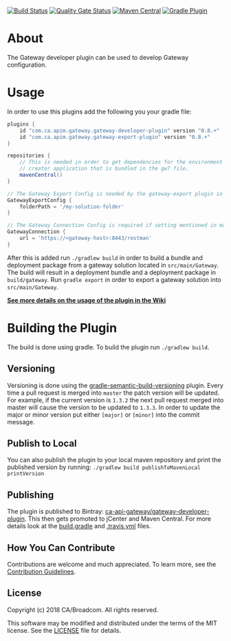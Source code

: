 [![Build Status](https://travis-ci.org/CAAPIM/gateway-developer-plugin.svg?branch=master)](https://travis-ci.org/CAAPIM/gateway-developer-plugin)
[![Quality Gate Status](https://sonarcloud.io/api/project_badges/measure?project=com.ca.apim.gateway%3Agateway-developer-plugin&metric=alert_status)](https://sonarcloud.io/dashboard?id=com.ca.apim.gateway%3Agateway-developer-plugin)
[![Maven Central](https://img.shields.io/maven-central/v/com.ca.apim.gateway/gateway-developer-plugin.svg)](https://search.maven.org/artifact/com.ca.apim.gateway/gateway-developer-plugin)
[![Gradle Plugin](https://img.shields.io/maven-metadata/v/https/plugins.gradle.org/m2/com/ca/apim/gateway/gateway-developer-plugin/com.ca.apim.gateway.gateway-developer-plugin.gradle.plugin/maven-metadata.xml.svg?label=gradle-plugin)](https://plugins.gradle.org/plugin/com.ca.apim.gateway.gateway-developer-plugin)

# About
The Gateway developer plugin can be used to develop Gateway configuration.

# Usage
In order to use this plugins add the following you your gradle file:

```groovy
plugins {
    id "com.ca.apim.gateway.gateway-developer-plugin" version "0.8.+"
    id "com.ca.apim.gateway.gateway-export-plugin" version "0.8.+"
}

repositories {
    // This is needed in order to get dependencies for the environment 
    // creator application that is bundled in the gw7 file.
    mavenCentral()
}

// The Gateway Export Config is needed by the gateway-export plugin in order to export from a gateway
GatewayExportConfig {
    folderPath = '/my-solution-folder'
}

// The Gateway Connection Config is required if setting mentioned in main [build.gradle](https://github.com/ca-api-gateway-examples/gateway-developer-example/blob/master/build.gradle) is not applicable to this folder.
GatewayConnection {
    url = 'https://<gateway-host>:8443/restman'
}
```

After this is added run `./gradlew build` in order to build a bundle and deployment package from a gateway solution located in `src/main/Gateway`. 
The build will result in a deployment bundle and a deployment package in `build/gateway`.
Run `gradle export` in order to export a gateway solution into `src/main/Gateway`.

**[See more details on the usage of the plugin in the Wiki](https://github.com/ca-api-gateway/gateway-developer-plugin/wiki)**

# Building the Plugin
The build is done using gradle. To build the plugin run ```./gradlew build```.

## Versioning
Versioning is done using the [gradle-semantic-build-versioning](https://github.com/vivin/gradle-semantic-build-versioning) plugin. 
Every time a pull request is merged into `master` the patch version will be updated. For example, if the current version is `1.3.2` the next pull request merged into master will cause the version to be updated to `1.3.3`.
In order to update the major or minor version put either `[major]` or `[minor]` into the commit message.

## Publish to Local
You can also publish the plugin to your local maven repository and print the published version by running:
```./gradlew build publishToMavenLocal printVersion```

## Publishing
The plugin is published to Bintray: [ca-api-gateway/gateway-developer-plugin](https://bintray.com/ca-api-gateway/gateway-developer-plugin). This then gets promoted to jCenter and Maven Central. 
For more details look at the [build.gradle](build.gradle) and [.travis.yml](/.travis.yml) files.

## How You Can Contribute
Contributions are welcome and much appreciated. To learn more, see the [Contribution Guidelines][contributing].

## License

Copyright (c) 2018 CA/Broadcom. All rights reserved.

This software may be modified and distributed under the terms
of the MIT license. See the [LICENSE][license-link] file for details.


 [license-link]: /LICENSE
 [contributing]: /CONTRIBUTING.md
